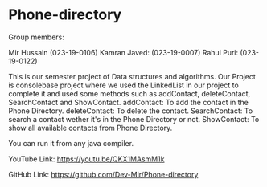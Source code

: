 # Phone-directory

Group members: 

Mir Hussain (023-19-0106)
Kamran Javed: (023-19-0007)
Rahul Puri: (023-19-0122)


This is our semester project of Data structures and algorithms. Our Project is consolebase project where we used the LinkedList in our project to complete it and used some methods such as addContact, deleteContact, SearchContact and ShowContact.
addContact: To add the contact in the  Phone Directory.
deleteContact: To delete the contact.
SearchContact: To search a contact wether it's in the  Phone Directory or not.
ShowContact: To show all available contacts from Phone Directory.

You can run it from any java compiler.

YouTube Link: https://youtu.be/QKX1MAsmM1k

GitHub Link: https://github.com/Dev-Mir/Phone-directory

